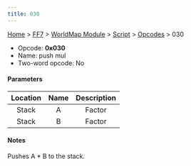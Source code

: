 ```yaml
---
title: 030
---
```


[Home](/ff7-flat-wiki/Main%20Page.md) > [FF7](/ff7-flat-wiki/FF7.md) > [WorldMap Module](/ff7-flat-wiki/FF7/WorldMap%20Module.md) > [Script](/ff7-flat-wiki/FF7/WorldMap%20Module/Script.md) > [Opcodes](/ff7-flat-wiki/FF7/WorldMap%20Module/Script/Opcodes.md) > 030

-   Opcode: **0x030**
-   Name: push mul
-   Two-word opcode: No

#### Parameters

| Location | Name | Description |
|:--------:|:----:|:-----------:|
|  Stack   |  A   |   Factor    |
|  Stack   |  B   |   Factor    |

#### Notes

Pushes A \* B to the stack.
